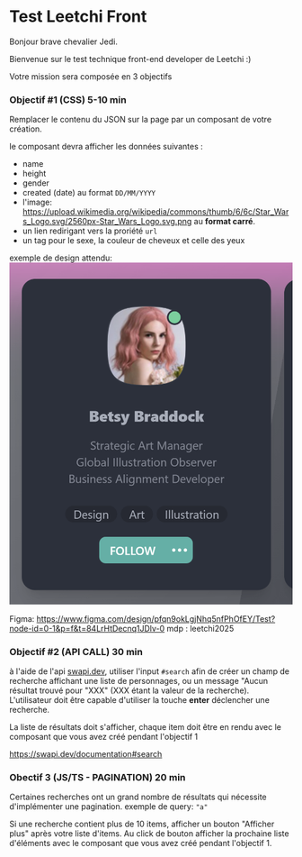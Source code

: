 # Test Leetchi Front

Bonjour brave chevalier Jedi.

Bienvenue sur le test technique front-end developer de Leetchi :)

Votre mission sera composée en 3 objectifs


### Objectif #1 (CSS) 5-10 min

Remplacer le contenu du JSON sur la page par un composant de votre création.

le composant devra afficher les données suivantes : 
- name
- height
- gender
- created (date) au format `DD/MM/YYYY`
- l'image: https://upload.wikimedia.org/wikipedia/commons/thumb/6/6c/Star_Wars_Logo.svg/2560px-Star_Wars_Logo.svg.png au **format carré**.
- un lien redirigant vers la proriété `url`
- un tag pour le sexe, la couleur de cheveux et celle des yeux

exemple de design attendu: ![](https://raw.githubusercontent.com/Leetchi-Front-End/front-end-test/master/wiki/card-example.png)

Figma: https://www.figma.com/design/pfqn9okLgjNhq5nfPhOfEY/Test?node-id=0-1&p=f&t=84LrHtDecnq1JDlv-0
mdp : leetchi2025

### Objectif #2 (API CALL) 30 min

à l'aide de l'api [swapi.dev](https://swapi.dev/), utiliser l'input `#search` afin de créer un champ de recherche affichant une liste de personnages, ou un message "Aucun résultat trouvé pour "XXX" (XXX étant la valeur de la recherche). L'utilisateur doit être capable d'utiliser la touche **enter** déclencher une recherche.

La liste de résultats doit s'afficher, chaque item doit être en rendu avec le composant que vous avez créé pendant l'objectif 1

https://swapi.dev/documentation#search

### Obectif 3 (JS/TS - PAGINATION) 20 min

Certaines recherches ont un grand nombre de résultats qui nécessite d'implémenter une pagination.
exemple de query: `"a"`

Si une recherche contient plus de 10 items, afficher un bouton "Afficher plus" après votre liste d'items. Au click de bouton afficher la prochaine liste d'éléments avec le composant que vous avez créé pendant l'objectif 1.
